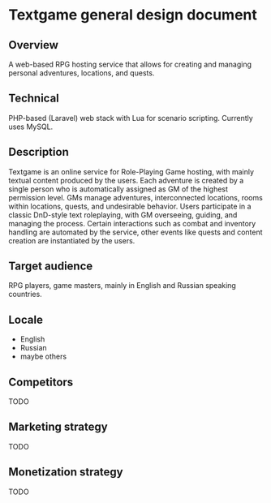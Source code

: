 Textgame general design document
================================

Overview
--------
A web-based RPG hosting service that allows for creating and managing personal adventures, locations, and quests.

Technical
---------
PHP-based (Laravel) web stack with Lua for scenario scripting. Currently uses MySQL.

Description
-----------
Textgame is an online service for Role-Playing Game hosting, with mainly textual content produced by the users. Each adventure is created by a single person who is automatically assigned as GM of the highest permission level. GMs manage adventures, interconnected locations, rooms within locations, quests, and undesirable behavior. Users participate in a classic DnD-style text roleplaying, with GM overseeing, guiding, and managing the process. Certain interactions such as combat and inventory handling are automated by the service, other events like quests and content creation are instantiated by the users.

Target audience
---------------
RPG players, game masters, mainly in English and Russian speaking countries.

Locale
------
* English
* Russian
* maybe others

Competitors
-----------
TODO

Marketing strategy
------------------
TODO

Monetization strategy
---------------------
TODO
